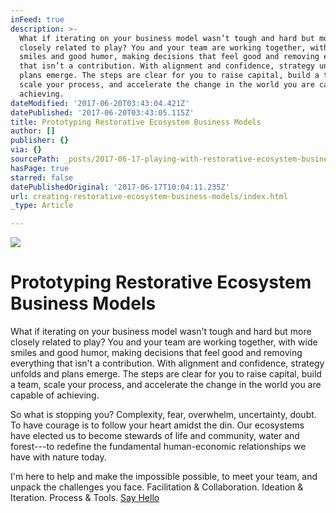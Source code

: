 ```yaml
---
inFeed: true
description: >-
  What if iterating on your business model wasn’t tough and hard but more
  closely related to play? You and your team are working together, with wide
  smiles and good humor, making decisions that feel good and removing everything
  that isn’t a contribution. With alignment and confidence, strategy unfolds and
  plans emerge. The steps are clear for you to raise capital, build a team,
  scale your process, and accelerate the change in the world you are capable of
  achieving.
dateModified: '2017-06-20T03:43:04.421Z'
datePublished: '2017-06-20T03:43:05.115Z'
title: Prototyping Restorative Ecosystem Business Models
author: []
publisher: {}
via: {}
sourcePath: _posts/2017-06-17-playing-with-restorative-ecosystem-business-models.md
hasPage: true
starred: false
datePublishedOriginal: '2017-06-17T10:04:11.235Z'
url: creating-restorative-ecosystem-business-models/index.html
_type: Article

---
```

![](https://the-grid-user-content.s3-us-west-2.amazonaws.com/bd4c482b-dac0-4c08-b58f-a07b1dc5c291.jpg)

# Prototyping Restorative Ecosystem Business Models

What if iterating on your business model wasn't tough and hard but more closely related to play? You and your team are working together, with wide smiles and good humor, making decisions that feel good and removing everything that isn't a contribution. With alignment and confidence, strategy unfolds and plans emerge. The steps are clear for you to raise capital, build a team, scale your process, and accelerate the change in the world you are capable of achieving.

So what is stopping you? Complexity, fear, overwhelm, uncertainty, doubt. To have courage is to follow your heart amidst the din. Our ecosystems have elected us to become stewards of life and community, water and forest---to redefine the fundamental human-economic relationships we have with nature today.

I'm here to help and make the impossible possible, to meet your team, and unpack the challenges you face. Facilitation & Collaboration. Ideation & Iteration. Process & Tools. [Say Hello][0]

[0]: https://calendly.com/monsters